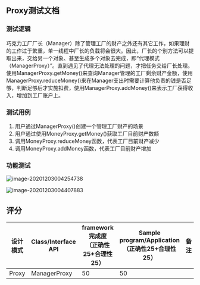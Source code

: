 ## Proxy测试文档

### 测试逻辑

巧克力工厂厂长（Manager）除了管理工厂的财产之外还有其它工作，如果理财的工作过于繁重，单一线程中厂长的负载将会很大。因此，厂长的个别方法可以提取出来，交给另一个对象、甚至生成多个对象去完成，即“代理模式（ManagerProxy）”。直到遇见了代理无法处理的问题，才把任务交给厂长处理。使用ManagerProxy.getMoney()来查询Manager管理的工厂剩余财产金额，使用ManagerProxy.reduceMoney()来在Manager支出时需要计算他负责的钱是否足够，判断足够后才实施扣费，使用ManagerProxy.addMoney()来表示工厂获得收入，增加到工厂账户上。

### 测试用例

1. 用户通过ManagerProxy()创建一个管理工厂财产的场景
2. 用户通过使用MoneyProxy.getMoney()获取工厂目前财产数额
3. 调用MoneyProxy.reduceMoney函数，代表工厂目前财产减少
4. 调用MoneyProxy.addMoney函数，代表工厂目前财产增加

### 功能测试

![image-20201203004254738](C:\Users\25392\AppData\Roaming\Typora\typora-user-images\image-20201203004254738.png)

![image-20201203004407883](C:\Users\25392\AppData\Roaming\Typora\typora-user-images\image-20201203004407883.png)

## 评分

| 设计模式 | Class/Interface API | framework完成度<br />（正确性25+合理性25） | Sample program/Application<br />（正确性25+合理性25） | 备注 |
| -------- | ------------------- | ------------------------------------------ | ----------------------------------------------------- | ---- |
| Proxy    | ManagerProxy        | 50                                         | 50                                                    |      |

